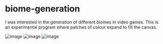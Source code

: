 # biome-generation

I was interested in the generation of different biomes in video games. This is an experimental program where patches of colour expand to fill the canvas.

![image](https://github.com/LemonAndLimee/biome-generation/assets/44301644/ba6c374c-c250-4197-8590-8450869d19a3)
![image](https://github.com/LemonAndLimee/biome-generation/assets/44301644/fb28a874-ff91-44b5-b739-9af952d9e5b0)
![image](https://github.com/LemonAndLimee/biome-generation/assets/44301644/19e6b183-3e5f-4a67-ae5f-e9936358c94f)
